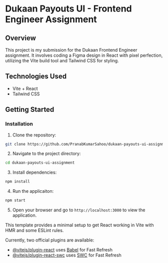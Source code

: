 # Dukaan Payouts UI - Frontend Engineer Assignment

## Overview
This project is my submission for the Dukaan Frontend Engineer assignment. It involves coding a Figma design in React with pixel perfection, utilizing the Vite build tool and Tailwind CSS for styling.

## Technologies Used
- Vite + React
- Tailwind CSS

## Getting Started

### Installation
1. Clone the repository:
```bash
git clone https://github.com/PranabKumarSahoo/dukaan-payouts-ui-assignment.git
```
2. Navigate to the project directory:
```bash
cd dukaan-payouts-ui-assignment
```
3. Install dependencies:
```bash
npm install
```
4. Run the applicaiton:
```bash
npm start
```
5. Open your browser and go to `http://localhost:3000` to view the application.

This template provides a minimal setup to get React working in Vite with HMR and some ESLint rules.

Currently, two official plugins are available:

- [@vitejs/plugin-react](https://github.com/vitejs/vite-plugin-react/blob/main/packages/plugin-react/README.md) uses [Babel](https://babeljs.io/) for Fast Refresh
- [@vitejs/plugin-react-swc](https://github.com/vitejs/vite-plugin-react-swc) uses [SWC](https://swc.rs/) for Fast Refresh

